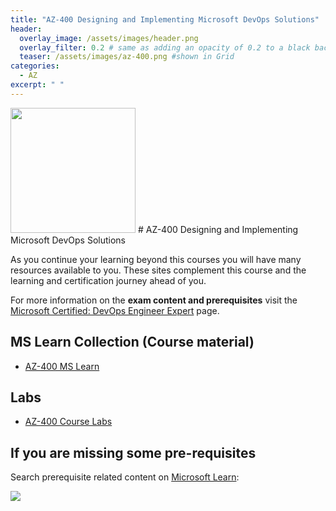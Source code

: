 ```yaml
---
title: "AZ-400 Designing and Implementing Microsoft DevOps Solutions"
header:
  overlay_image: /assets/images/header.png
  overlay_filter: 0.2 # same as adding an opacity of 0.2 to a black background
  teaser: /assets/images/az-400.png #shown in Grid
categories:
  - AZ
excerpt: " "
---
```

 <!-- TAKEN FROM EXAM PAGE -->
 <img src="../../assets/images/az-400.png" width="200" height="200">
# AZ-400 Designing and Implementing Microsoft DevOps Solutions

As you continue your learning beyond this courses you will have many resources available to you. These sites complement this course and the learning and certification journey ahead of you.

For more information on the **exam content and prerequisites** visit the [Microsoft Certified: DevOps Engineer Expert](https://docs.microsoft.com/en-us/learn/certifications/devops-engineer/) page.

## MS Learn Collection (Course material)
- [AZ-400 MS Learn](https://aka.ms/courseAZ-400)

## Labs
- [AZ-400 Course Labs](https://aka.ms/az400labs)

## If you are missing some pre-requisites
Search prerequisite related content on [Microsoft Learn](https://docs.microsoft.com/en-us/learn/browse/):

<img src="../../assets/images/learn-search.png">
